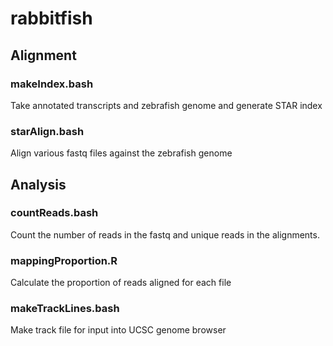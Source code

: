 # rabbitfish

## Alignment
### makeIndex.bash
Take annotated transcripts and zebrafish genome and generate STAR index
### starAlign.bash
Align various fastq files against the zebrafish genome

## Analysis
### countReads.bash
Count the number of reads in the fastq and unique reads in the alignments.

### mappingProportion.R
Calculate the proportion of reads aligned for each file

### makeTrackLines.bash
Make track file for input into UCSC genome browser
